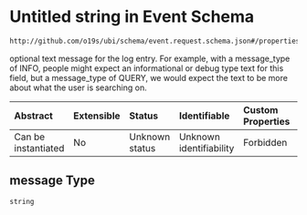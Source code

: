 # Untitled string in Event Schema

```txt
http://github.com/o19s/ubi/schema/event.request.schema.json#/properties/message
```

optional text message for the log entry. For example, with a message\_type of INFO, people might expect an informational or debug type text for this field, but a message\_type of QUERY, we would expect the text to be more about what the user is searching on.

| Abstract            | Extensible | Status         | Identifiable            | Custom Properties | Additional Properties | Access Restrictions | Defined In                                                                                |
| :------------------ | :--------- | :------------- | :---------------------- | :---------------- | :-------------------- | :------------------ | :---------------------------------------------------------------------------------------- |
| Can be instantiated | No         | Unknown status | Unknown identifiability | Forbidden         | Allowed               | none                | [event.request.schema.json\*](../../out/event.request.schema.json "open original schema") |

## message Type

`string`
